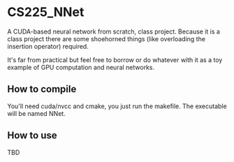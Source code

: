 # CS225_NNet
A CUDA-based neural network from scratch, class project. Because it is a class project there are some shoehorned things (like overloading the insertion operator) required.

It's far from practical but feel free to borrow or do whatever with it as a toy example of GPU computation and neural networks.

## How to compile
You'll need cuda/nvcc and cmake, you just run the makefile. The executable will be named NNet.

## How to use
TBD
